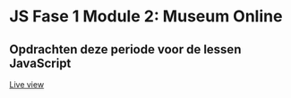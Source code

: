 # JS Fase 1 Module 2: Museum Online

## Opdrachten deze periode voor de lessen JavaScript

[Live view](http://32552.hosts1.ma-cloud.nl/f1m2js/)
